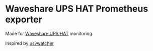 # Waveshare UPS HAT Prometheus exporter

Made for [Waveshare UPS HAT](https://www.waveshare.com/wiki/UPS_HAT) monitoring

Inspired by [usvwatcher](https://github.com/wellenvogel/usvwatcher)
